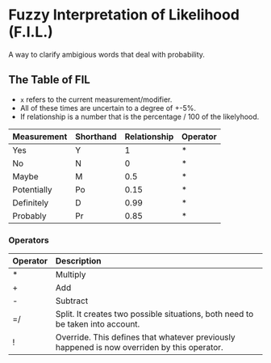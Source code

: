 # Fuzzy Interpretation of Likelihood \(F.I.L.\)

A way to clarify ambigious words that deal with probability.

## The Table of FIL

* `x` refers to the current measurement/modifier.
* All of these times are uncertain to a degree of +-5%.
* If relationship is a number that is the percentage / 100 of the likelyhood.

| Measurement | Shorthand | Relationship | Operator |
| :--- | :--- | :--- | :--- |
| Yes | Y | 1 | \* |
| No | N | 0 | \* |
| Maybe | M | 0.5 | \* |
| Potentially | Po | 0.15 | \* |
| Definitely | D | 0.99 | \* |
| Probably | Pr | 0.85 | \* |

### Operators

| Operator | Description |
| :--- | :--- |
| \* | Multiply |
| + | Add |
| - | Subtract |
| =/ | Split. It creates two possible situations, both need to be taken into account. |
| ! | Override. This defines that whatever previously happened is now overriden by this operator. |

